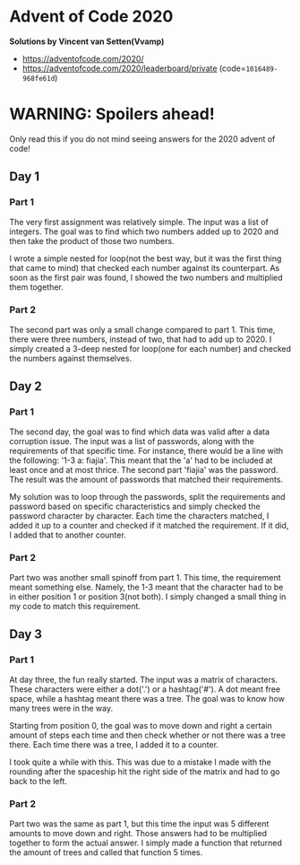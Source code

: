 # Advent of Code 2020
**Solutions by Vincent van Setten(Vvamp)**
- https://adventofcode.com/2020/
- https://adventofcode.com/2020/leaderboard/private (code=`1016489-968fe61d`)

# WARNING: Spoilers ahead!
Only read this if you do not mind seeing answers for the 2020 advent of code!
## Day 1
### Part 1
The very first assignment was relatively simple. 
The input was a list of integers. The goal was to find which two numbers added up to 2020 and then take the product of those two numbers.

I wrote a simple nested for loop(not the best way, but it was the first thing that came to mind) that checked each number against its counterpart. As soon as the first pair was found, I showed the two numbers and multiplied them together.

### Part 2
The second part was only a small change compared to part 1. This time, there were three numbers, instead of two, that had to add up to 2020. I simply created a 3-deep nested for loop(one for each number) and checked the numbers against themselves.

## Day 2
### Part 1
The second day, the goal was to find which data was valid after a data corruption issue. 
The input was a list of passwords, along with the requirements of that specific time. For instance, there would be a line with the following: '1-3 a: fiajia'. This meant that the 'a' had to be included at least once and at most thrice. The second part 'fiajia' was the password. The result was the amount of passwords that matched their requirements.

My solution was to loop through the passwords, split the requirements and password based on specific characteristics and simply checked the password character by character. Each time the characters matched, I added it up to a counter and checked if it matched the requirement. If it did, I added that to another counter.

### Part 2 
Part two was another small spinoff from part 1. This time, the requirement meant something else. Namely, the 1-3 meant that the character had to be in either position 1 or position 3(not both). I simply changed a small thing in my code to match this requirement.

## Day 3
### Part 1
At day three, the fun really started. The input was a matrix of characters. These characters were either a dot('.') or a hashtag('#'). A dot meant free space, while a hashtag meant there was a tree. The goal was to know how many trees were in the way.

Starting from position 0, the goal was to move down and right a certain amount of steps each time and then check whether or not there was a tree there. Each time there was a tree, I added it to a counter.

I took quite a while with this. This was due to a mistake I made with the rounding after the spaceship hit the right side of the matrix and had to go back to the left. 
### Part 2 
Part two was the same as part 1, but this time the input was 5 different amounts to move down and right. Those answers had to be multiplied together to form the actual answer. 
I simply made a function that returned the amount of trees and called that function 5 times. 
